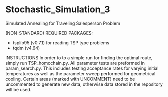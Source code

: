# Stochastic_Simulation_3
Simulated Annealing for Traveling Salesperson Problem

(NON-STANDARD) REQUIRED PACKAGES:
- tsplib95 (v0.7.1) for reading TSP type problems
- tqdm (v4.64)

INSTRUCTIONS
In order to to a simple run for finding the optimal route, simply run TSP_homochain.py. 
All parameter tests are preformed in param_search.py. This includes testing acceptance rates for varying initial temperatures as well as the parameter sweep performed for geometrical cooling.
Certain areas (marked with UNCOMMENT) need to be uncommented to generate new data, otherwise data stored in the repository will be used.
